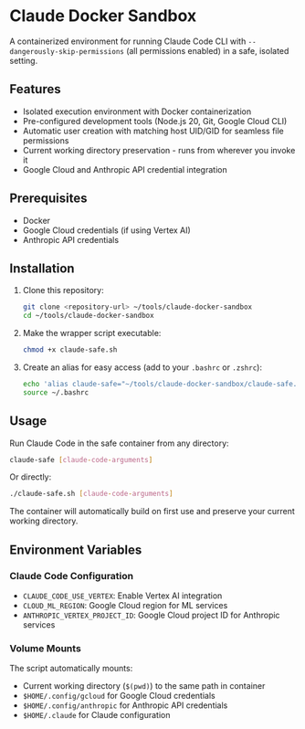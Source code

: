 # Claude Docker Sandbox

A containerized environment for running Claude Code CLI with `--dangerously-skip-permissions` (all permissions enabled) in a safe, isolated setting.

## Features

- Isolated execution environment with Docker containerization
- Pre-configured development tools (Node.js 20, Git, Google Cloud CLI)
- Automatic user creation with matching host UID/GID for seamless file permissions
- Current working directory preservation - runs from wherever you invoke it
- Google Cloud and Anthropic API credential integration

## Prerequisites

- Docker
- Google Cloud credentials (if using Vertex AI)
- Anthropic API credentials

## Installation

1. Clone this repository:
   ```bash
   git clone <repository-url> ~/tools/claude-docker-sandbox
   cd ~/tools/claude-docker-sandbox
   ```

2. Make the wrapper script executable:
   ```bash
   chmod +x claude-safe.sh
   ```

3. Create an alias for easy access (add to your `.bashrc` or `.zshrc`):
   ```bash
   echo 'alias claude-safe="~/tools/claude-docker-sandbox/claude-safe.sh"' >> ~/.bashrc
   source ~/.bashrc
   ```

## Usage

Run Claude Code in the safe container from any directory:
```bash
claude-safe [claude-code-arguments]
```

Or directly:
```bash
./claude-safe.sh [claude-code-arguments]
```

The container will automatically build on first use and preserve your current working directory.

## Environment Variables

### Claude Code Configuration

- `CLAUDE_CODE_USE_VERTEX`: Enable Vertex AI integration
- `CLOUD_ML_REGION`: Google Cloud region for ML services  
- `ANTHROPIC_VERTEX_PROJECT_ID`: Google Cloud project ID for Anthropic services

### Volume Mounts

The script automatically mounts:
- Current working directory (`$(pwd)`) to the same path in container
- `$HOME/.config/gcloud` for Google Cloud credentials
- `$HOME/.config/anthropic` for Anthropic API credentials  
- `$HOME/.claude` for Claude configuration
